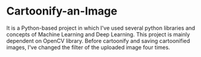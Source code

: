 # Cartoonify-an-Image
It is a Python-based project in which I've used several python libraries and concepts of Machine Learning and Deep Learning. This project is mainly dependent on OpenCV library. 
Before cartoonify and saving cartoonified images, I've changed the filter of the uploaded image four times.
